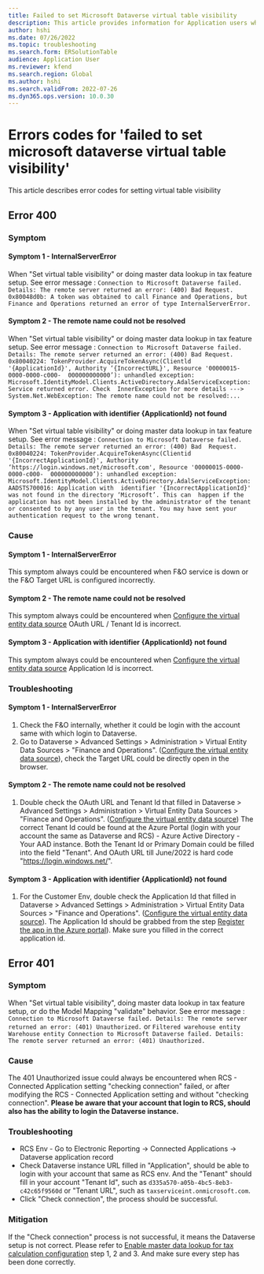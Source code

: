 ```yaml
---
title: Failed to set Microsoft Dataverse virtual table visibility
description: This article provides information for Application users who failed to set dataverse table visibility.
author: hshi
ms.date: 07/26/2022
ms.topic: troubleshooting
ms.search.form: ERSolutionTable
audience: Application User
ms.reviewer: kfend
ms.search.region: Global
ms.author: hshi
ms.search.validFrom: 2022-07-26
ms.dyn365.ops.version: 10.0.30
---
```


# Errors codes for 'failed to set microsoft dataverse virtual table visibility'

This article describes error codes for setting virtual table visibility

## Error 400

### Symptom 
#### Symptom 1 - InternalServerError
When "Set virtual table visibility" or doing master data lookup in tax feature setup. See error message : 
`Connection to Microsoft Dataverse failed. Details: The remote server returned an error: (400) Bad Request. 0x80048d0b: A token was obtained to call Finance and Operations, but Finance and Operations returned an error of type InternalServerError.` 

#### Symptom 2 - The remote name could not be resolved
When "Set virtual table visibility" or doing master data lookup in tax feature setup. See error message : 
`Connection to Microsoft Dataverse failed. Details: The remote server returned an error: (400) Bad Request. 0x80040224: TokenProvider.AcquireTokenAsync(Clientld '{ApplicationId}', Authority ‘{IncorrectURL}', Resource '00000015-0000-0000-c000- 
000000000000’): unhandled exception: 
Microsoft.IdentityModel.Clients.ActiveDirectory.AdalServiceException: 
Service returned error. Check 
InnerException for more details ---> 
System.Net.WebException: The remote name could not be resolved:...`

#### Symptom 3 - Application with identifier {ApplicationId} not found
When "Set virtual table visibility" or doing master data lookup in tax feature setup. See error message : 
`Connection to Microsoft Dataverse failed. Details: The remote server returned an error: (400) Bad 
Request. 0x80040224: TokenProvider.AcquireTokenAsync(Clientid '{IncorrectApplicationId}', Authority ‘https://login.windows.net/microsoft.com', Resource '00000015-0000-0000-c000- 
000000000000’): unhandled exception: 
Microsoft.IdentityModel.Clients.ActiveDirectory.AdalServiceException: AADSTS700016: Application with 
identifier '{IncorrectApplicationId}' was not found in the directory ‘Microsoft’. This can 
happen if the application has not been installed by the administrator of the tenant or consented to by any user in the tenant. You may have sent your authentication request to the wrong tenant. `

### Cause
#### Symptom 1 - InternalServerError
This symptom always could be encountered when F&O service is down or the F&O Target URL is configured incorrectly.
#### Symptom 2 - The remote name could not be resolved
This symptom always could be encountered when [Configure the virtual entity data source](https://docs.microsoft.com/en-us/dynamics365/fin-ops-core/dev-itpro/power-platform/admin-reference#configure-the-virtual-entity-data-source) OAuth URL / Tenant Id is incorrect.
#### Symptom 3 - Application with identifier {ApplicationId} not found
This symptom always could be encountered when [Configure the virtual entity data source](https://docs.microsoft.com/en-us/dynamics365/fin-ops-core/dev-itpro/power-platform/admin-reference#configure-the-virtual-entity-data-source) Application Id is incorrect.


### Troubleshooting 
#### Symptom 1 - InternalServerError
  1. Check the F&O internally, whether it could be login with the account same with which login to Dataverse. 
  2. Go to Dataverse > Advanced Settings > Administration > Virtual Entity Data Sources > "Finance and Operations". ([Configure the virtual entity data source](https://docs.microsoft.com/en-us/dynamics365/fin-ops-core/dev-itpro/power-platform/admin-reference#configure-the-virtual-entity-data-source)), check the Target URL could be directly open in the browser.
#### Symptom 2 - The remote name could not be resolved
  1. Double check the OAuth URL and Tenant Id that filled in Dataverse > Advanced Settings > Administration > Virtual Entity Data Sources > "Finance and Operations". ([Configure the virtual entity data source](https://docs.microsoft.com/en-us/dynamics365/fin-ops-core/dev-itpro/power-platform/admin-reference#configure-the-virtual-entity-data-source)) The correct Tenant Id could be found at the Azure Portal (login with your account the same as Dataverse and RCS) - Azure Active Directory - Your AAD instance. Both the Tenant Id or Primary Domain could be filled into the field "Tenant". And OAuth URL till June/2022 is hard code "https://login.windows.net/".
#### Symptom 3 - Application with identifier {ApplicationId} not found
  1. For the Customer Env, double check the Application Id that filled in Dataverse > Advanced Settings > Administration > Virtual Entity Data Sources > "Finance and Operations". ([Configure the virtual entity data source](https://docs.microsoft.com/en-us/dynamics365/fin-ops-core/dev-itpro/power-platform/admin-reference#configure-the-virtual-entity-data-source)). The Application Id should be grabbed from the step [Register the app in the Azure portal](https://docs.microsoft.com/en-us/dynamics365/fin-ops-core/dev-itpro/power-platform/admin-reference#grant-app-permissions-in-finance-and-operations-apps)). Make sure you filled in the correct application id.

## Error 401

### Symptom 
When "Set virtual table visibility", doing master data lookup in tax feature setup, or do the Model Mapping "validate" behavior. See error message : `Connection to Microsoft Dataverse failed. Details: The remote server returned an error: (401) Unauthorized.` or `Filtered warehouse entity Warehouse entity Connection to Microsoft Dataverse failed. Details: The remote server returned an error: (401) Unauthorized.`

### Cause
The 401 Unauthorized issue could always be encountered when RCS - Connected Application setting "checking connection" failed, or after modifying the RCS - Connected Application setting and without "checking connection". **Please be aware that your account that login to RCS, should also has the ability to login the Dataverse instance.**

### Troubleshooting 
- RCS Env - Go to Electronic Reporting -> Connected Applications -> Dataverse application record
- Check Dataverse instance URL filled in "Application", should be able to login with your account that same as RCS env. And the "Tenant" should fill in your account "Tenant Id", such as `d335a570-a05b-4bc5-8eb3-c42c65f9560d` or "Tenant URL", such as `taxserviceint.onmicrosoft.com`.
- Click "Check connection", the process should be successful.

### Mitigation
If the "Check connection" process is not successful, it means the Dataverse setup is not correct. Please refer to [Enable master data lookup for tax calculation configuration](https://docs.microsoft.com/en-us/dynamics365/finance/localizations/tax-service-set-up-environment-master-data-lookup?toc=%2Fdynamics365%2Ffinance%2Ftoc.json) step 1, 2 and 3. And make sure every step has been done correctly.
